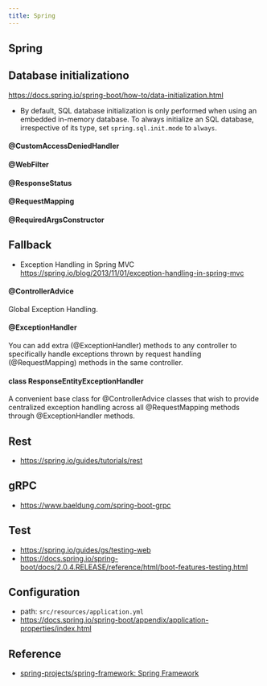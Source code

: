 ```yaml
---
title: Spring
---
```


## Spring


## Database initializationo
https://docs.spring.io/spring-boot/how-to/data-initialization.html

- By default, SQL database initialization is only performed when using an embedded in-memory database. To always initialize an SQL database, irrespective of its type, set `spring.sql.init.mode` to `always`.

#### @CustomAccessDeniedHandler

#### @WebFilter


#### @ResponseStatus


#### @RequestMapping


#### @RequiredArgsConstructor


## Fallback
- Exception Handling in Spring MVC https://spring.io/blog/2013/11/01/exception-handling-in-spring-mvc

#### @ControllerAdvice
Global Exception Handling.

#### @ExceptionHandler
You can add extra (@ExceptionHandler) methods to any controller to specifically handle exceptions thrown by request handling (@RequestMapping) methods in the same controller. 

#### class ResponseEntityExceptionHandler
A convenient base class for @ControllerAdvice classes that wish to provide centralized exception handling across all @RequestMapping methods through @ExceptionHandler methods.


## Rest
- https://spring.io/guides/tutorials/rest

## gRPC
- https://www.baeldung.com/spring-boot-grpc


## Test
- https://spring.io/guides/gs/testing-web
- https://docs.spring.io/spring-boot/docs/2.0.4.RELEASE/reference/html/boot-features-testing.html

## Configuration
- path: `src/resources/application.yml`
- https://docs.spring.io/spring-boot/appendix/application-properties/index.html

## Reference
- [spring\-projects/spring\-framework: Spring Framework](https://github.com/spring-projects/spring-framework)
